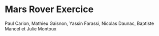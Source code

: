 # Mars Rover Exercice

Paul Carion, Mathieu Gaisnon, Yassin Farassi, Nicolas Daunac, Baptiste Mancel et Julie Montoux
